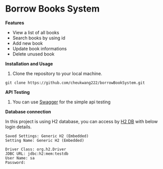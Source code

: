 # Borrow Books System
**Features**
- View a list of all books
- Search books by using id
- Add new book
- Update book informations
- Delete unused book

**Installation and Usage**

1. Clone the repository to your local machine.
```
git clone https://github.com/cheukwang222/borrowBookSystem.git
```



**API Testing**
1. You can use [Swagger](http://localhost:8080/swagger-ui/index.html#/) for the simple api testing


**Database connection**

In this project is using H2 database, you can access by [H2 DB](http://localhost:8080/h2-console/) with below login details.
```
Saved Settings: Generic H2 (Embedded)
Setting Name: Generic H2 (Embedded)
  
Driver Class: org.h2.Driver
JDBC URL: jdbc:h2:mem:testdb
User Name: sa
Password:	
```
